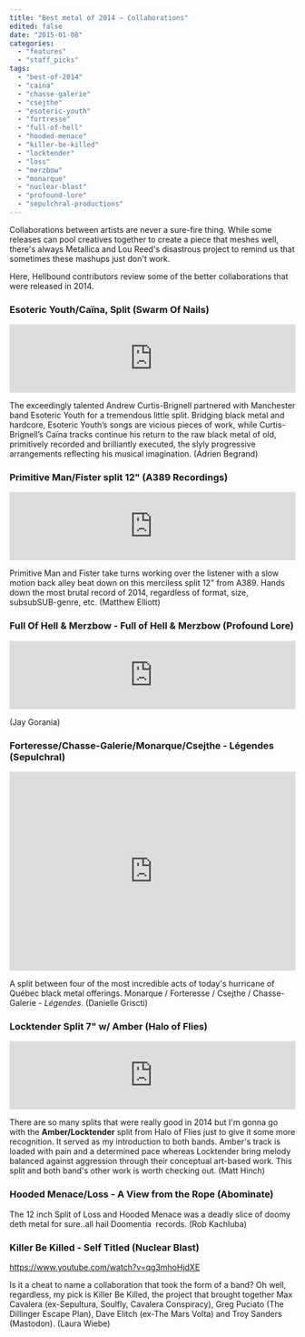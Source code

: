 ```yaml
---
title: "Best metal of 2014 – Collaborations"
edited: false
date: "2015-01-08"
categories:
  - "features"
  - "staff_picks"
tags:
  - "best-of-2014"
  - "caina"
  - "chasse-galerie"
  - "csejthe"
  - "esoteric-youth"
  - "fortresse"
  - "full-of-hell"
  - "hooded-menace"
  - "killer-be-killed"
  - "locktender"
  - "loss"
  - "merzbow"
  - "monarque"
  - "nuclear-blast"
  - "profound-lore"
  - "sepulchral-productions"
---
```


Collaborations between artists are never a sure-fire thing. While some releases can pool creatives together to create a piece that meshes well, there's always Metallica and Lou Reed's disastrous project to remind us that sometimes these mashups just don't work.

Here, Hellbound contributors review some of the better collaborations that were released in 2014.

### Esoteric Youth/Caïna, Split (Swarm Of Nails)

<iframe style="border: 0; width: 100%; height: 120px;" src="https://bandcamp.com/EmbeddedPlayer/album=2312848394/size=large/bgcol=ffffff/linkcol=0687f5/tracklist=false/artwork=small/transparent=true/" width="300" height="150" seamless=""><a href="http://esotericyouth.bandcamp.com/album/split-with-ca-na">Split with Caïna by Esoteric Youth</a></iframe>

The exceedingly talented Andrew Curtis-Brignell partnered with Manchester band Esoteric Youth for a tremendous little split. Bridging black metal and hardcore, Esoteric Youth’s songs are vicious pieces of work, while Curtis-Brignell’s Caïna tracks continue his return to the raw black metal of old, primitively recorded and brilliantly executed, the slyly progressive arrangements reflecting his musical imagination. (Adrien Begrand)

### Primitive Man/Fister split 12" (A389 Recordings)

<iframe style="border: 0; width: 100%; height: 120px;" src="https://bandcamp.com/EmbeddedPlayer/album=3755765995/size=large/bgcol=ffffff/linkcol=0687f5/tracklist=false/artwork=small/transparent=true/" width="300" height="150" seamless=""><a href="http://primitivemandoom.bandcamp.com/album/split-12-with-fister">Split 12" with Fister by Primitive Man</a></iframe>

Primitive Man and Fister take turns working over the listener with a slow motion back alley beat down on this merciless split 12" from A389. Hands down the most brutal record of 2014, regardless of format, size, subsubSUB-genre, etc. (Matthew Elliott)

### Full Of Hell & Merzbow - Full of Hell & Merzbow (Profound Lore)

<iframe style="border: 0; width: 100%; height: 120px;" src="https://bandcamp.com/EmbeddedPlayer/album=1767372586/size=large/bgcol=ffffff/linkcol=0687f5/tracklist=false/artwork=small/transparent=true/" width="300" height="150" seamless=""><a href="http://profoundlorerecords.bandcamp.com/album/full-of-hell-merzbow">Full Of Hell &amp; Merzbow by FULL OF HELL</a></iframe>

(Jay Gorania)

### Forteresse/Chasse-Galerie/Monarque/Csejthe - Légendes (Sepulchral)

<iframe src="https://w.soundcloud.com/player/?url=https%3A//api.soundcloud.com/playlists/27868966%3Fsecret_token%3Ds-yLD6y&amp;color=ff5500&amp;auto_play=false&amp;hide_related=false&amp;show_artwork=true" width="100%" height="350" frameborder="no" scrolling="no"></iframe>

A split between four of the most incredible acts of today's hurricane of Québec black metal offerings. Monarque / Forteresse / Csejthe / Chasse-Galerie - _Légendes_. (Danielle Griscti)

### Locktender Split 7" w/ Amber (Halo of Flies)

<iframe style="border: 0; width: 100%; height: 120px;" src="https://bandcamp.com/EmbeddedPlayer/album=1401097124/size=large/bgcol=ffffff/linkcol=0687f5/tracklist=false/artwork=small/transparent=true/" width="300" height="150" seamless=""><a href="http://locktender.bandcamp.com/album/split-7-w-amber">Split 7" w/ Amber by Locktender</a></iframe>

There are so many splits that were really good in 2014 but I'm gonna go with the **Amber/Locktender** split from Halo of Flies just to give it some more recognition. It served as my introduction to both bands. Amber's track is loaded with pain and a determined pace whereas Locktender bring melody balanced against aggression through their conceptual art-based work. This split and both band's other work is worth checking out. (Matt Hinch)

### Hooded Menace/Loss - A View from the Rope (Abominate)

The 12 inch Split of Loss and Hooded Menace was a deadly slice of doomy deth metal for sure..all hail Doomentia  records. (Rob Kachluba)

### Killer Be Killed - Self Titled (Nuclear Blast)

https://www.youtube.com/watch?v=qg3mhoHjdXE

Is it a cheat to name a collaboration that took the form of a band? Oh well, regardless, my pick is Killer Be Killed, the project that brought together Max Cavalera (ex-Sepultura, Soulfly, Cavalera Conspiracy), Greg Puciato (The Dillinger Escape Plan), Dave Elitch (ex-The Mars Volta) and Troy Sanders (Mastodon). (Laura Wiebe)
